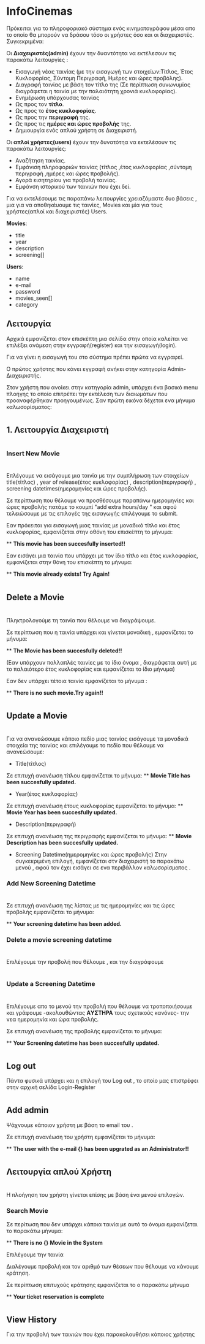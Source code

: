 # **InfoCinemas**

Πρόκειται για το πληροφοριακό σύστημα ενός κινηματογράφου μέσα απο το οποίο θα μπορούν να δράσου τόσο οι χρήστες όσο και οι διαχειριστές.
Συγκεκριμένα:

Οι **Διαχειριστές(admin)** έχουν την δυαντότητα να εκτέλεσουν τις παρακάτω λειτουργίες :

- Εισαγωγή νέας ταινίας (με την εισαγωγή των στοιχείων:Τίτλος, Έτος Κυκλοφορίας, Σύντομη Περιγραφή, Ημέρες και ώρες προβόλης).
- Διαγραφή ταινίας με βάση τον τίτλο της (Σε περίπτωση συνωνυμίας διαγράφεται η ταινία με την παλαιότητη χρονιά κυκλοφορίας).
- Ενημέρωση υπάρχουσας ταινίας
 - Ως προς τον **τίτλο**.
 - Ως προς το **έτος κυκλοφορίας**.
 - Ως προς την **περιγραφή** της.
 - Ως προς τις **ημέρες και ώρες προβολής** της.
- Δημιουργία ενός απλού χρήστη σε Διαχειριστή.

Οι **απλοί χρήστες(users)** έχουν την δυνατότηα να εκτελέσουν τις παρακάτω λειτουργίες:

- Αναζήτηση ταινίας.
- Εμφάνιση πληροφοριών ταινίας (τίτλος ,έτος κυκλοφορίας ,σύντομη περιγραφή ,ημέρες και ώρες προβολής).
- Αγορά εισητηρίου για προβολή ταινίας.
- Εμφάνση ιστορικού των ταινιών που έχει δεί.

Για να εκτελέσουμε τις παραπάνω λειτουργίες χρειαζόμαστε δυο βάσεις , μια για να αποθηκέυουμε τις ταινίες, Movies 
και μία για τους χρήστες(απλοί και διαχειριστές) Users.

**Movies**:

- title
- year
- description
- screening[]

**Users**:

- name
- e-mail
- password
- movies_seen[]
- category

## Λειτουργία 

Αρχικά εμφανίζεται στον επισκέπτη μια σελίδα στην οποία καλείται να επιλέξει ανάμεση στην εγγραφή(register) και την εισαγωγή(login).
 
Για να γίνει η εισαγωγή του στο σύστημα πρέπει πρώτα να εγγραφεί.

Ο πρώτος χρήστης που κάνει εγγραφή ανήκει στην κατηγορία Admin-Διαχειριστής.

Στον χρήστη που ανοίκει στην κατηγορία admin, υπάρχει ένα βασικό menu πλοήγης το οποίο επιτρέπει την εκτέλεση των διαιωμάτων που προαναφέρθηκαν προηγουμένως.
Σαν πρώτη εικόνα δέχεται ενα μήνυμα καλωσορίσματος:
#
## 1. Λειτουργία Διαχειριστή
#
### Insert New Movie 
#
Επλέγουμε να εισάγουμε μια ταινία με την συμπλήρωση των στοιχείων title(τίτλος) , year of release(έτος κυκλοφορίας) , description(περιγραφή) , screening datetimes(ημερομηνίες και ώρες προβολής). 

Σε περίπτωση που θέλουμε να προσθέσουμε παραπάνω ημερομηνίες και ώρες προβολής πατάμε το κουμπί "add extra hours/day " και αφού τελειώσουμε με τις επιλογές της εισαγωγής επιλέγουμε το submit.

Eαν πρόκειται για εισαγωγή μιας ταινίας με μοναδικό τίτλο και έτος κυκλοφορίας, εμφανίζεται στην οθόνη του επισκέπτη το μήνυμα:

** **This movie has been succesfully inserted!!**

Εαν εισάγει μια ταινία που υπάρχει με τον ίδιο τίτλο και έτος κυκλοφορίας, εμφανίζεται στην θόνη του επισκέπτη το μήνυμα:

** **This movie already exists! Try Again!**
#
## Delete a Movie
#
Πληκτρολογούμε τη ταινία που θέλουμε να διαγράψουμε. 

Σε περίπτωση που η ταινία υπάρχει και γίνεται μοναδική , εμφανίζεται το μήνυμα:

** **The Movie has been succesfully deleted!!**

(Εαν υπάρχουν πολλαπλές ταινίες με το ίδιο όνομα , διαγράφεται αυτή με το παλαιότερο έτος κυκλοφορίας και εμφανίζεται το ίδιο μήνυμα)

Εαν δεν υπάρχει τέτοια ταινία εμφανίζεται το μήνυμα :

** **There is no such movie.Try again!!**
#
## Update a Movie
#
Για να ανανεώσουμε κάποιο πεδίο μιας ταινίας εισάγουμε τα μοναδικά στοιχεία της ταινίας και επιλέγουμε το πεδίο  που θέλουμε να ανανεώσουμε:

- Title(τίτλος)

Σε επιτυχή ανανέωση τίτλου εμφανίζεται το μήνυμα: ** **Movie Title has been succesfully updated.**

- Year(έτος κυκλοφορίας)

Σε επιτυχή ανανέωση έτους κυκλοφορίας εμφανίζεται το μήνυμα: ** **Movie Year has been succesfully updated.**

- Description(περιγραφή)

Σε επιτυχή ανανέωση της περιγραφής εμφανίζεται το μήνυμα: ** **Movie Description has been succesfully updated.**

- Screening Datetime(ημερομηνίες και ώρες προβολής)
Στην συγκεκριμένη επιλογή, εμφανίζεται στν διαχειριστή το παρακάτω μενού , αφού τον έχει εισάγει σε ενα περιβάλλον καλωσορίσματος .

### Add New Screening Datetime
#

Σε επιτυχή ανανέωση της λίστας με τις ημερομηνίες και τις ώρες προβολής εμφανίζεται το μήνυμα: 

** **Your screening datetime has been added.**

### Delete a movie screening datetime 
#
Επιλέγουμε την προβολή που θέλουμε , και την διαγράφουμε

#
### Update a Screening Datetime 
#
Επιλέγουμε απο το μενού την προβολή που θέλουμε να τροποποιήσουμε και γράφουμε -ακολουθώντας **AΥΣΤΗΡΑ** τους σχετικούς κανόνες-  την νεα ημερομηνία και ώρα προβολής.

Σε επιτυχή ανανέωση της προβολής εμφανίζεται το μήνυμα: 

** **Your Screening datetime has been succesfully updated.**


#
## Log out
 Πάντα φυσικά υπάρχει και η επιλογή του Log out , το οποίο μας επιστρέφει στην αρχική σελίδα Login-Register
 
#
## Add admin 
 Ψάχνουμε κάποιον χρήστη με βάση το email του .
 
 Σε επιτυχή ανανέωση του χρήστη εμφανίζεται το μήνυμα:
 
 ** **The user with the e-mail {} has been upgrated as an Administrator!!**

#
## Λειτουργία απλού Χρήστη
#
Η πλοήγηση του χρήστη γίνεται επίσης με βάση ένα μενού επιλογών.

### Search Movie 

Σε περίτωση που δεν υπάρχει κάποια ταινία με αυτό το όνομα εμφανίζεται το παρακάτω μήνυμα:

** **There is no {} Movie in the System**

Επιλέγουμε την ταινία

Διαλέγουμε προβολή και τον αριθμό των θέσεων που θέλουμε να κάνουμε κράτηση.

Σε περίπτωση επιτυχούς κράτησης εμφανίζεται το ο παρακάτω μήνυμα

** **Your ticket reservation is complete**


#
## View History
Για την προβολή των ταινιών που έχει παρακολουθήσει κάποιος χρήστης 


#

